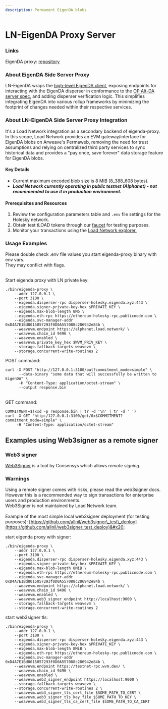 ```yaml
---
description: Permanent EigenDA blobs
---
```


# LN-EigenDA Proxy Server

### Links

EigenDA proxy: [repository](https://github.com/weaveVM/wvm-eigenda-proxy/tree/feat/eigenda-wvm-code-integration)

### About EigenDA Side Server Proxy

LN-EigenDA wraps the [high-level EigenDA client](https://github.com/Layr-Labs/eigenda/blob/master/api/clients/eigenda_client.go), exposing endpoints for interacting with the EigenDA disperser in conformance to the [OP Alt-DA server spec](https://specs.optimism.io/experimental/alt-da.html), and adding disperser verification logic. This simplifies integrating EigenDA into various rollup frameworks by minimizing the footprint of changes needed within their respective services.

### About LN-EigenDA Side Server Proxy Integration

It's a Load Network integration as a secondary backend of eigenda-proxy. In this scope, Load Network provides an EVM gateway/interface for EigenDA blobs on Arweave's Permaweb, removing the need for trust assumptions and relying on centralized third party services to sync historical data and provides a "pay once, save forever" data storage feature for EigenDA blobs.

#### Key Details

* Current maximum encoded blob size is 8 MiB (8\_388\_608 bytes).
* _**Load Network currently operating in public testnet (Alphanet) - not recommended to use it in production environment.**_

#### Prerequisites and Resources

1. Review the configuration parameters table and `.env` file settings for the Holesky network.
2. Obtain test tLOAD tokens through our [faucet](https://wvm.dev/faucet) for testing purposes.
3. Monitor your transactions using the [Load Network explorer.](https://explorer.load.network)

### Usage Examples

Please double check .env file values you start eigenda-proxy binary with env vars.\
They may conflict with flags.

\
Start eigenda proxy with LN private key:

```
./bin/eigenda-proxy \
    --addr 127.0.0.1 \
    --port 3100 \
    --eigenda.disperser-rpc disperser-holesky.eigenda.xyz:443 \
    --eigenda.signer-private-key-hex $PRIVATE_KEY \
    --eigenda.max-blob-length 8Mb \
    --eigenda.eth-rpc https://ethereum-holesky-rpc.publicnode.com \
    --eigenda.svc-manager-addr 0xD4A7E1Bd8015057293f0D0A557088c286942e84b \
    --weavevm.endpoint https://alphanet.load.network/ \
    --weavevm.chain_id 9496 \
    --weavevm.enabled \
    --weavevm.private_key_hex $WVM_PRIV_KEY \
    --storage.fallback-targets weavevm \
    --storage.concurrent-write-routines 2 
```

POST command:

```
curl -X POST "http://127.0.0.1:3100/put?commitment_mode=simple" \
      --data-binary "some data that will successfully be written to EigenDA" \
      -H "Content-Type: application/octet-stream" \
      --output response.bin
```

\
GET command:

```
COMMITMENT=$(xxd -p response.bin | tr -d '\n' | tr -d ' ')
curl -X GET "http:/127.0.0.1:3100/get/0x$COMMITMENT?commitment_mode=simple" \
     -H "Content-Type: application/octet-stream"
```



## Examples using Web3signer as a remote signer

### Web3 signer

[Web3Signer](https://docs.web3signer.consensys.net/en/latest/) is a tool by Consensys which allows _remote signing_.&#x20;

### Warnings <a href="#warnings" id="warnings"></a>

Using a remote signer comes with risks, please read the web3signer docs. However this is a recommended way to sign transactions for enterprise users and production environments.\
Web3Signer is not maintained by Load Network team.\
\
Example of the most simple local web3signer deployment (for testing purposes): [https://github.com/allnil/web3signer\_test\_deploy](https://github.com/allnil/web3signer_test_deploy)&#x20;

start eigenda proxy with signer:

```
./bin/eigenda-proxy \
    --addr 127.0.0.1 \
    --port 3100 \
    --eigenda.disperser-rpc disperser-holesky.eigenda.xyz:443 \
    --eigenda.signer-private-key-hex $PRIVATE_KEY \
    --eigenda.max-blob-length 8MiB \
    --eigenda.eth-rpc https://ethereum-holesky-rpc.publicnode.com \
    --eigenda.svc-manager-addr 0xD4A7E1Bd8015057293f0D0A557088c286942e84b \
    --weavevm.endpoint https://alphanet.load.network/ \
    --weavevm.chain_id 9496 \
    --weavevm.enabled \
    --weavevm.web3_signer_endpoint http://localhost:9000 \
    --storage.fallback-targets weavevm \
    --storage.concurrent-write-routines 2 
```

start web3signer tls:

```
./bin/eigenda-proxy \
    --addr 127.0.0.1 \
    --port 3100 \
    --eigenda.disperser-rpc disperser-holesky.eigenda.xyz:443 \
    --eigenda.signer-private-key-hex $PRIVATE_KEY \
    --eigenda.max-blob-length 8MiB \
    --eigenda.eth-rpc https://ethereum-holesky-rpc.publicnode.com \
    --eigenda.svc-manager-addr 0xD4A7E1Bd8015057293f0D0A557088c286942e84b \
    --weavevm.endpoint https://testnet-rpc.wvm.dev/ \
    --weavevm.chain_id 9496 \
    --weavevm.enabled \
    --weavevm.web3_signer_endpoint https://localhost:9000 \
    --storage.fallback-targets weavevm \
    --storage.concurrent-write-routines 2 \
    --weavevm.web3_signer_tls_cert_file $SOME_PATH_TO_CERT \
    --weavevm.web3_signer_tls_key_file $SOME_PATH_TO_KEY \
    --weavevm.web3_signer_tls_ca_cert_file $SOME_PATH_TO_CA_CERT
```
